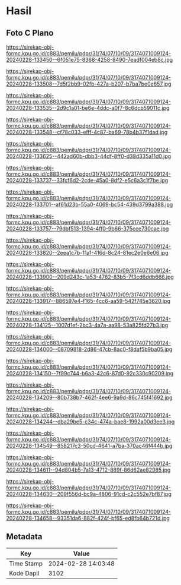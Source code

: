 # Hasil

## Foto C Plano

https://sirekap-obj-formc.kpu.go.id/c883/pemilu/pdpr/31/74/07/10/09/3174071009124-20240228-133450--6f051e75-8368-4258-8490-7eadf004eb8c.jpg

https://sirekap-obj-formc.kpu.go.id/c883/pemilu/pdpr/31/74/07/10/09/3174071009124-20240228-133508--7d5f2bb9-02fb-427a-b207-b7ba7be0e657.jpg

https://sirekap-obj-formc.kpu.go.id/c883/pemilu/pdpr/31/74/07/10/09/3174071009124-20240228-133535--2d9c1a01-be6e-4ddc-a0f7-8c6dcb59011c.jpg

https://sirekap-obj-formc.kpu.go.id/c883/pemilu/pdpr/31/74/07/10/09/3174071009124-20240228-133548--cf78c033-efff-4c87-ba69-78b4b37f1dad.jpg

https://sirekap-obj-formc.kpu.go.id/c883/pemilu/pdpr/31/74/07/10/09/3174071009124-20240228-133625--442ad60b-dbb3-44df-8ff0-d38d335a11d0.jpg

https://sirekap-obj-formc.kpu.go.id/c883/pemilu/pdpr/31/74/07/10/09/3174071009124-20240228-133737--33fcf6d2-2cde-45a0-8df2-e5c6a3c1f7be.jpg

https://sirekap-obj-formc.kpu.go.id/c883/pemilu/pdpr/31/74/07/10/09/3174071009124-20240228-133701--af61d23b-55a0-4069-bc54-439d3799a388.jpg

https://sirekap-obj-formc.kpu.go.id/c883/pemilu/pdpr/31/74/07/10/09/3174071009124-20240228-133757--79dbf513-1394-4ff0-9b66-375cce730cae.jpg

https://sirekap-obj-formc.kpu.go.id/c883/pemilu/pdpr/31/74/07/10/09/3174071009124-20240228-133820--2eea1c7b-11a1-416d-8c24-81ec2e0e6e06.jpg

https://sirekap-obj-formc.kpu.go.id/c883/pemilu/pdpr/31/74/07/10/09/3174071009124-20240228-133900--209d243c-1a53-4762-83b5-7f3cd6ddb666.jpg

https://sirekap-obj-formc.kpu.go.id/c883/pemilu/pdpr/31/74/07/10/09/3174071009124-20240228-133917--886597e4-f165-4cc6-aa59-542f745e3620.jpg

https://sirekap-obj-formc.kpu.go.id/c883/pemilu/pdpr/31/74/07/10/09/3174071009124-20240228-134125--1007d1ef-2bc3-4a7a-aa98-53a825fd27b3.jpg

https://sirekap-obj-formc.kpu.go.id/c883/pemilu/pdpr/31/74/07/10/09/3174071009124-20240228-134000--08709818-2d86-47cb-8ac0-f8daf5b9ba05.jpg

https://sirekap-obj-formc.kpu.go.id/c883/pemilu/pdpr/31/74/07/10/09/3174071009124-20240228-134150--7f99c744-b6a3-42c6-87d0-92c330c90209.jpg

https://sirekap-obj-formc.kpu.go.id/c883/pemilu/pdpr/31/74/07/10/09/3174071009124-20240228-134209--80b738b7-462f-4ee6-9a9d-86c745f41692.jpg

https://sirekap-obj-formc.kpu.go.id/c883/pemilu/pdpr/31/74/07/10/09/3174071009124-20240228-134244--dba29be5-c34c-474a-bae8-1992a00d3ee3.jpg

https://sirekap-obj-formc.kpu.go.id/c883/pemilu/pdpr/31/74/07/10/09/3174071009124-20240228-134549--858217c3-50cd-4641-a7ba-370ac46f444b.jpg

https://sirekap-obj-formc.kpu.go.id/c883/pemilu/pdpr/31/74/07/10/09/3174071009124-20240228-134611--94d804b5-7a13-4712-889f-86d62ae82985.jpg

https://sirekap-obj-formc.kpu.go.id/c883/pemilu/pdpr/31/74/07/10/09/3174071009124-20240228-134630--209f556d-bc9a-4806-91cd-c2c552e7bf87.jpg

https://sirekap-obj-formc.kpu.go.id/c883/pemilu/pdpr/31/74/07/10/09/3174071009124-20240228-134658--93351da6-882f-424f-bf65-ed8fb64b721d.jpg


## Metadata

| Key        | Value               |
| ---------- | ------------------- |
| Time Stamp | 2024-02-28 14:03:48 |
| Kode Dapil | 3102                |



